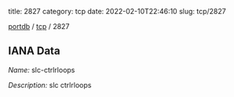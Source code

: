 title: 2827
category: tcp
date: 2022-02-10T22:46:10
slug: tcp/2827

[portdb](/) / [tcp](/category/tcp.html) / 2827


## IANA Data

_Name:_ slc-ctrlrloops

_Description:_ slc ctrlrloops

